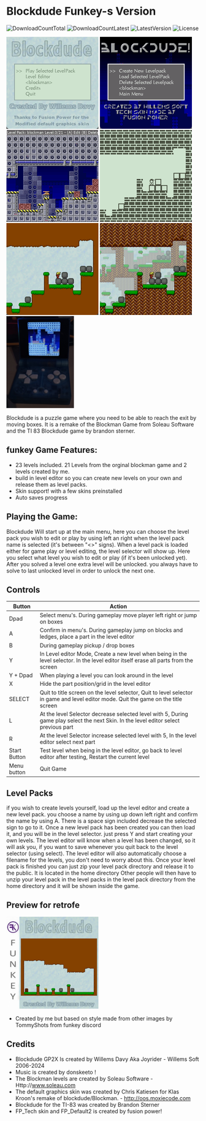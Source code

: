 # Blockdude Funkey-s Version
![DownloadCountTotal](https://img.shields.io/github/downloads/joyrider3774/blockdude_funkey/total?label=total%20downloads&style=plastic) ![DownloadCountLatest](https://img.shields.io/github/downloads/joyrider3774/blockdude_funkey/latest/total?style=plastic) ![LatestVersion](https://img.shields.io/github/v/tag/joyrider3774/blockdude_funkey?label=Latest%20version&style=plastic) ![License](https://img.shields.io/github/license/joyrider3774/blockdude_funkey?style=plastic)

![screenshot 1](metadata/screenshot1.png) ![screenshot 2](metadata/screenshot2.png) ![screenshot 3](metadata/screenshot3.png) 
![screenshot 4](metadata/screenshot4.png) ![screenshot 5](metadata/screenshot5.png) ![screenshot 6](metadata/screenshot6.png)
![screenshot 7](metadata/screenshot7.png)


Blockdude is a puzzle game where you need to be able to reach the exit by moving boxes. 
It is a remake of the Blockman Game from Soleau Software and the TI 83 Blockdude game by brandon sterner. 

## funkey Game Features:
- 23 levels included. 21 Levels from the orginal blockman game and 2 levels created by me. 
- build in level editor so you can create new levels on your own and release them as level packs. 
- Skin support! with a few skins preinstalled
- Auto saves progress

## Playing the Game:
Blockdude Will start up at the main menu, here you can choose the level pack you wish to edit or play by using left an right when the level pack name is selected (it's between "<>" signs). 
When a level pack is loaded either for game play or level editing, the level selector will show up. Here you select what level you wish to edit or play (if it's been unlocked yet). 
After you solved a level one extra level will be unlocked. you always have to solve to last unlocked level in order to unlock the next one.

## Controls

| Button | Action |
| ------ | ------ |
| Dpad | Select menu's. During gameplay move player left right or jump on boxes |
| A | Confirm in menu's. During gameplay jump on blocks and ledges, place a part in the level editor |
| B | During gameplay pickup / drop boxes |
| Y | In Level editor Mode, Create a new level when being in the level selector. In the level editor itself erase all parts from the screen |
| Y + Dpad | When playing a level you can look around in the level |
| X | Hide the part position/grid in the level editor |
| SELECT | Quit to title screen on the level selector, Quit to level selector in game and level editor mode. Quit the game on the title screen |
| L | At the level Selector decrease selected level with 5, During game play select the next Skin. In the level editor select previous part |
| R | At the level Selector increase selected level with 5, In the level editor select next part |
| Start Button | Test level when being in the level editor, go back to level editor after testing, Restart the current level |
| Menu button | Quit Game |


## Level Packs
if you wish to create levels yourself, load up the level editor and create a new level pack. 
you choose a name by using up down left right and confirm the name by using A.
There is a space sign included decrease the selected sign to go to it.
Once a new level pack has been created you can then load it, and you will be in the level selector.
just press Y and start creating your own levels.
The level editor will know when a level has been changed, so it will ask you, if you want to save whenever you quit back to the level selector (using select).
The level editor will also automatically choose a filename for the levels, you don't need to worry about this.
Once your level pack is finished you can just zip your level pack directory and release it to the public. It is located in the home directory
Other people will then have to unzip your level pack in the level packs in the level pack directory from the home directory and it will be shown inside the game.

## Preview for retrofe 
![preview](metadata/blockdude-preview.png)

- Created by me but based on style made from other images by TommyShots from funkey discord

## Credits
- Blockdude GP2X Is created by Willems Davy Aka Joyrider - Willems Soft 2006-2024
- Music is created by donskeeto !
- The Blockman levels are created by Soleau Software - Http://www.soleau.com
- The default graphics skin was created by Chris Katiesen for Klas Kroon's remake of blockdude/Blockman. - http://oos.moxiecode.com
- Blockdude for the TI-83 was created by Brandon Sterner
- FP_Tech skin and FP_Default2 is created by fusion power!
